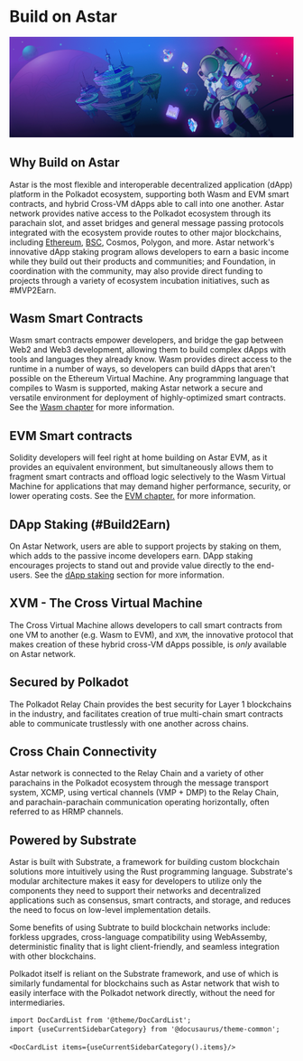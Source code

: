 # Build on Astar
![Documentation of all the resources builders need in order to start testing, deploying and interacting with smart contracts on the Astar network](assets/build.png)

## Why Build on Astar
Astar is the most flexible and interoperable decentralized application (dApp) platform in the Polkadot ecosystem, supporting both Wasm and EVM smart contracts, and hybrid Cross-VM dApps able to call into one another. Astar network provides native access to the Polkadot ecosystem through its parachain slot, and asset bridges and general message passing protocols integrated with the ecosystem  provide routes to other major blockchains, including [Ethereum](https://cbridge.celer.network/#/transfer), [BSC](https://cbridge.celer.network/#/transfer), Cosmos, Polygon, and more. Astar network's innovative dApp staking program allows developers to earn a basic income while they build out their products and communities; and Foundation, in coordination with the community, may also provide direct funding to projects through a variety of ecosystem incubation initiatives, such as #MVP2Earn.

## Wasm Smart Contracts
Wasm smart contracts empower developers, and bridge the gap between Web2 and Web3 development, allowing them to build complex dApps with tools and languages they already know. Wasm provides direct access to the runtime in a number of ways, so developers can build dApps that aren't possible on the Ethereum Virtual Machine. Any programming language that compiles to Wasm is supported, making Astar network a secure and versatile environment for deployment of highly-optimized smart contracts. See the [Wasm chapter](/docs/build/wasm) for more information.

## EVM Smart contracts
Solidity developers will feel right at home building on Astar EVM, as it provides an equivalent environment, but simultaneously allows them to fragment smart contracts and offload logic selectively to the Wasm Virtual Machine for applications that may demand higher performance, security, or lower operating costs. See the [EVM chapter.](/docs/build/evm) for more information.

## DApp Staking (#Build2Earn)
On Astar Network, users are able to support projects by staking on them, which adds to the passive income developers earn. DApp staking encourages projects to stand out and provide value directly to the end-users. See the [dApp staking](/docs/dapp-staking/#dapp-staking--web3) section for more information.

## XVM - The Cross Virtual Machine
The Cross Virtual Machine allows developers to call smart contracts from one VM to another (e.g. Wasm to EVM), and `XVM`, the innovative protocol that makes creation of these hybrid cross-VM dApps possible, is *only* available on Astar network.

## Secured by Polkadot
The Polkadot Relay Chain provides the best security for Layer 1 blockchains in the industry, and facilitates creation of true multi-chain smart contracts able to communicate trustlessly with one another across chains.

## Cross Chain Connectivity
Astar network is connected to the Relay Chain and a variety of other parachains in the Polkadot ecosystem through the message transport system, XCMP, using vertical channels (VMP + DMP) to the Relay Chain, and parachain-parachain communication operating horizontally, often referred to as HRMP channels.

## Powered by Substrate
Astar is built with Substrate, a framework for building custom blockchain solutions more intuitively using the Rust programming language. Substrate's modular architecture makes it easy for developers to utilize only the components they need to support their networks and decentralized applications such as consensus, smart contracts, and storage, and reduces the need to focus on low-level implementation details. 

Some benefits of using Subtrate to build blockchain networks include: forkless upgrades, cross-language compatibility using WebAssemby, deterministic finality that is light client-friendly, and seamless integration with other blockchains.

Polkadot itself is reliant on the Substrate framework, and use of which is similarly fundamental for blockchains such as Astar network that wish to easily interface with the Polkadot network directly, without the need for intermediaries.

```mdx-code-block
import DocCardList from '@theme/DocCardList';
import {useCurrentSidebarCategory} from '@docusaurus/theme-common';

<DocCardList items={useCurrentSidebarCategory().items}/>
```
